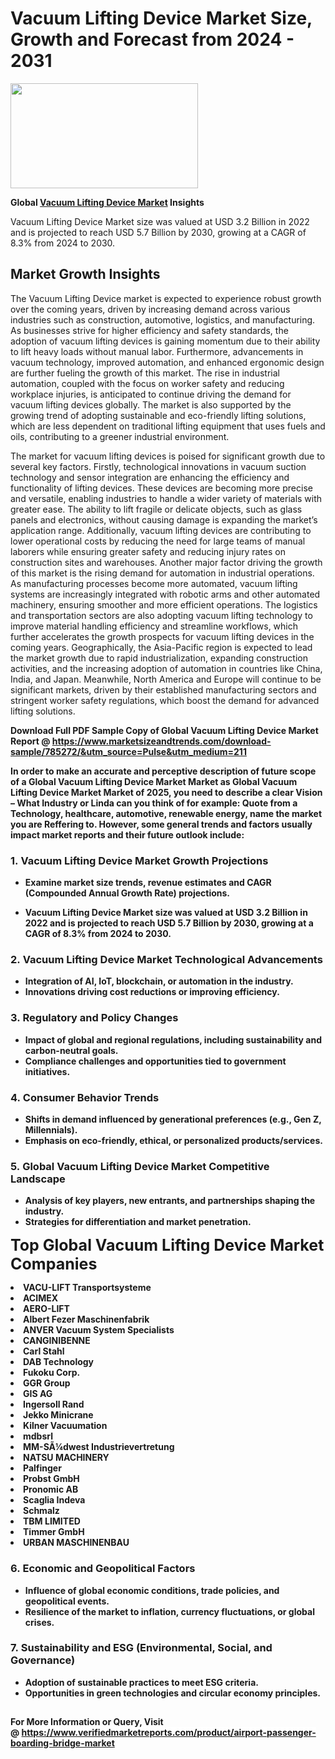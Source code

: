 <H1>Vacuum Lifting Device Market Size, Growth and Forecast from 2024 - 2031</H1><img class="aligncenter size-medium wp-image-584254" src="https://thirdeyenews.in/wp-content/uploads/2024/09/Global-Market-Research-300x168.jpeg" alt="" width="300" height="168" /><p><strong>Global&nbsp;<a href="https://www.marketsizeandtrends.com/download-sample/785272/&amp;utm_source=Pulse&amp;utm_medium=211">Vacuum Lifting Device Market</a> Insights</strong></p><p>Vacuum Lifting Device Market size was valued at USD 3.2 Billion in 2022 and is projected to reach USD 5.7 Billion by 2030, growing at a CAGR of 8.3% from 2024 to 2030.</p><p><h2>Market Growth Insights</h2> <p>The Vacuum Lifting Device market is expected to experience robust growth over the coming years, driven by increasing demand across various industries such as construction, automotive, logistics, and manufacturing. As businesses strive for higher efficiency and safety standards, the adoption of vacuum lifting devices is gaining momentum due to their ability to lift heavy loads without manual labor. Furthermore, advancements in vacuum technology, improved automation, and enhanced ergonomic design are further fueling the growth of this market. The rise in industrial automation, coupled with the focus on worker safety and reducing workplace injuries, is anticipated to continue driving the demand for vacuum lifting devices globally. The market is also supported by the growing trend of adopting sustainable and eco-friendly lifting solutions, which are less dependent on traditional lifting equipment that uses fuels and oils, contributing to a greener industrial environment.</p> <p><strong></strong></p> <p>The market for vacuum lifting devices is poised for significant growth due to several key factors. Firstly, technological innovations in vacuum suction technology and sensor integration are enhancing the efficiency and functionality of lifting devices. These devices are becoming more precise and versatile, enabling industries to handle a wider variety of materials with greater ease. The ability to lift fragile or delicate objects, such as glass panels and electronics, without causing damage is expanding the market’s application range. Additionally, vacuum lifting devices are contributing to lower operational costs by reducing the need for large teams of manual laborers while ensuring greater safety and reducing injury rates on construction sites and warehouses. Another major factor driving the growth of this market is the rising demand for automation in industrial operations. As manufacturing processes become more automated, vacuum lifting systems are increasingly integrated with robotic arms and other automated machinery, ensuring smoother and more efficient operations. The logistics and transportation sectors are also adopting vacuum lifting technology to improve material handling efficiency and streamline workflows, which further accelerates the growth prospects for vacuum lifting devices in the coming years. Geographically, the Asia-Pacific region is expected to lead the market growth due to rapid industrialization, expanding construction activities, and the increasing adoption of automation in countries like China, India, and Japan. Meanwhile, North America and Europe will continue to be significant markets, driven by their established manufacturing sectors and stringent worker safety regulations, which boost the demand for advanced lifting solutions.</p> <p><strong></p><p><span class=""><strong>Download Full PDF Sample Copy of Global Vacuum Lifting Device Market Report</strong> @ <a href="https://www.marketsizeandtrends.com/download-sample/785272/&amp;utm_source=Pulse&amp;utm_medium=211" target="_blank">https://www.marketsizeandtrends.com/download-sample/785272/&amp;utm_source=Pulse&amp;utm_medium=211</a></span></p><p>In order to make an accurate and perceptive description of future scope of a Global&nbsp;Vacuum Lifting Device Market Market as Global&nbsp;Vacuum Lifting Device Market Market of 2025, you need to describe a clear Vision &ndash; What Industry or Linda can you think of for example: Quote from a Technology, healthcare, automotive, renewable energy, name the market you are Reffering to. However, some general trends and factors usually impact market reports and their future outlook include:</p><h3>1.&nbsp;<strong>Vacuum Lifting Device Market Growth Projections</strong></h3><ul><li>Examine market size trends, revenue estimates and CAGR (Compounded Annual Growth Rate) projections.</li><li><p>Vacuum Lifting Device Market size was valued at USD 3.2 Billion in 2022 and is projected to reach USD 5.7 Billion by 2030, growing at a CAGR of 8.3% from 2024 to 2030.</p></li></ul><h3>2.&nbsp;<strong>Vacuum Lifting Device Market Technological Advancements</strong></h3><ul><li>Integration of AI, IoT, blockchain, or automation in the industry.</li><li>Innovations driving cost reductions or improving efficiency.</li></ul><h3>3.&nbsp;<strong>Regulatory and Policy Changes</strong></h3><ul><li>Impact of global and regional regulations, including sustainability and carbon-neutral goals.</li><li>Compliance challenges and opportunities tied to government initiatives.</li></ul><h3>4.&nbsp;<strong>Consumer Behavior Trends</strong></h3><ul><li>Shifts in demand influenced by generational preferences (e.g., Gen Z, Millennials).</li><li>Emphasis on eco-friendly, ethical, or personalized products/services.</li></ul><h3>5.&nbsp;<strong>Global Vacuum Lifting Device Market Competitive Landscape</strong></h3><ul><li>Analysis of key players, new entrants, and partnerships shaping the industry.</li><li>Strategies for differentiation and market penetration.</li></ul><p data-pm-slice="1 1 []"><span style="color: inherit; font-family: inherit; font-size: 25px;">Top Global Vacuum Lifting Device Market Companies</span></p><div class="" data-test-id=""><p><li>VACU-LIFT Transportsysteme</li><li> ACIMEX</li><li> AERO-LIFT</li><li> Albert Fezer Maschinenfabrik</li><li> ANVER Vacuum System Specialists</li><li> CANGINIBENNE</li><li> Carl Stahl</li><li> DAB Technology</li><li> Fukoku Corp.</li><li> GGR Group</li><li> GIS AG</li><li> Ingersoll Rand</li><li> Jekko Minicrane</li><li> Kilner Vacuumation</li><li> mdbsrl</li><li> MM-SÃ¼dwest Industrievertretung</li><li> NATSU MACHINERY</li><li> Palfinger</li><li> Probst GmbH</li><li> Pronomic AB</li><li> Scaglia Indeva</li><li> Schmalz</li><li> TBM LIMITED</li><li> Timmer GmbH</li><li> URBAN MASCHINENBAU</li></p></div><h3>6.&nbsp;<strong>Economic and Geopolitical Factors</strong></h3><ul><li>Influence of global economic conditions, trade policies, and geopolitical events.</li><li>Resilience of the market to inflation, currency fluctuations, or global crises.</li></ul><h3>7.&nbsp;<strong>Sustainability and ESG (Environmental, Social, and Governance)</strong></h3><ul><li>Adoption of sustainable practices to meet ESG criteria.</li><li>Opportunities in green technologies and circular economy principles.</li></ul><h2><strong style="font-size: 14px;">For More Information or Query, Visit @&nbsp;</strong><a style="background-color: #ffffff; font-size: 14px;" href="https://www.marketsizeandtrends.com/report/vacuum-lifting-device-market/" target="_blank">https://www.verifiedmarketreports.com/product/airport-passenger-boarding-bridge-market</a></h2>
